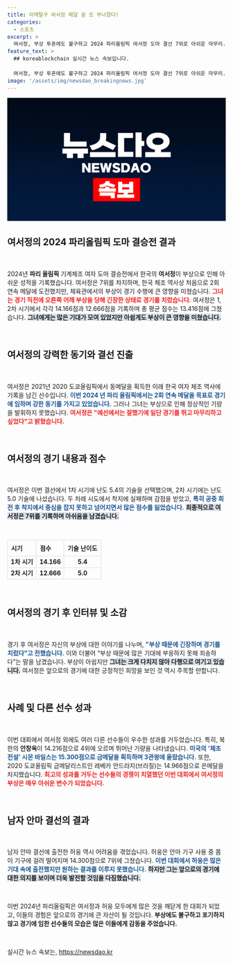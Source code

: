 ```yaml
---
title: 어깨탈구 여서정 메달 꿈 또 무너졌다!
categories:
  - 스포츠
excerpt: >
  여서정, 부상 투혼에도 불구하고 2024 파리올림픽 여서정 도마 결선 7위로 아쉬운 마무리. 기대와 달리 중심 잡지 못한 착지로 메달 꿈 불발. 기권보다 최선을 다한 게 낫다며 팬들에게 애도 전해.
feature_text: >
  ## koreablockchain 실시간 뉴스 속보입니다.

  여서정, 부상 투혼에도 불구하고 2024 파리올림픽 여서정 도마 결선 7위로 아쉬운 마무리. 기대와 달리 중심 잡지 못한 착지로 메달 꿈 불발. 기권보다 최선을 다한 게 낫다며 팬들에게 애도 전해.
image: '/assets/img/newsdao_breakingnews.jpg'
---
```


<p><img src="/assets/img/newsdao_breakingnews.jpg" alt="koreablockchain 속보" /></p>

<h2 data-ke-size="size26">여서정의 2024 파리올림픽 도마 결승전 결과</h2>

<p data-ke-size="size16">&nbsp;</p>

<p>2024년 <b>파리 올림픽</b> 기계체조 여자 도마 결승전에서 한국의 <b>여서정</b>이 부상으로 인해 아쉬운 성적을 기록했습니다. 여서정은 7위를 차지하며, 한국 체조 역사상 처음으로 2회 연속 메달에 도전했지만, 체육관에서의 부상이 경기 수행에 큰 영향을 미쳤습니다. <b><span style="color: #ee2323;">그녀는 경기 직전에 오른쪽 어깨 부상을 당해 긴장한 상태로 경기를 치렀습니다.</span></b> 여서정은 1, 2차 시기에서 각각 14.166점과 12.666점을 기록하며 총 평균 점수는 13.416점에 그쳤습니다. <b><span style="background-color: #21538527;">그녀에게는 많은 기대가 모여 있었지만 아쉽게도 부상이 큰 영향을 미쳤습니다.</span></b></p>

<p data-ke-size="size16">&nbsp;</p>

<h2 data-ke-size="size26">여서정의 강력한 동기와 결선 진출</h2>

<p data-ke-size="size16">&nbsp;</p>

<p>여서정은 2021년 2020 도쿄올림픽에서 동메달을 획득한 이래 한국 여자 체조 역사에 기록을 남긴 선수입니다. <b><span style="color: #1a5490;">이번 2024 년 파리 올림픽에서는 2회 연속 메달을 목표로 경기에 임하며 강한 동기를 가지고 있었습니다.</span></b> 그러나 그녀는 부상으로 인해 정상적인 기량을 발휘하지 못했습니다. <b><span style="color: #ee2323;">여서정은 "예선에서는 잘했기에 일단 경기를 뛰고 마무리하고 싶었다"고 밝혔습니다.</span></b></p>

<p data-ke-size="size16">&nbsp;</p>

<h2 data-ke-size="size26">여서정의 경기 내용과 점수</h2>

<p data-ke-size="size16">&nbsp;</p>

<p>여서정은 이번 결선에서 1차 시기에 난도 5.4의 기술을 선택했으며, 2차 시기에는 난도 5.0 기술에 나섰습니다. 두 차례 시도에서 착지에 실패하며 감점을 받았고, <b><span style="color: #1a5490;">특히 공중 회전 후 착지에서 중심을 잡지 못하고 넘어지면서 많은 점수를 잃었습니다.</span></b> <b><span style="background-color: #21538527;">최종적으로 여서정은 7위를 기록하며 아쉬움을 남겼습니다.</span></b></p>

<p data-ke-size="size16">&nbsp;</p>

<table style="width: 100%; border-collapse: collapse;">
  <tr>
    <th style="border: 1px solid #dddddd; text-align: left; padding: 8px;"><b>시기</b></th>
    <th style="border: 1px solid #dddddd; text-align: left; padding: 8px;"><b>점수</b></th>
    <th style="border: 1px solid #dddddd; text-align: left; padding: 8px;"><b>기술 난이도</b></th>
  </tr>
  <tr>
    <td style="border: 1px solid #dddddd; text-align: center; height: 17px;"><b>1차 시기</b></td>
    <td style="border: 1px solid #dddddd; text-align: center; height: 17px;"><b>14.166</b></td>
    <td style="border: 1px solid #dddddd; text-align: center; height: 17px;"><b>5.4</b></td>
  </tr>
  <tr>
    <td style="border: 1px solid #dddddd; text-align: center; height: 17px;"><b>2차 시기</b></td>
    <td style="border: 1px solid #dddddd; text-align: center; height: 17px;"><b>12.666</b></td>
    <td style="border: 1px solid #dddddd; text-align: center; height: 17px;"><b>5.0</b></td>
  </tr>
</table>

<p data-ke-size="size16">&nbsp;</p>

<h2 data-ke-size="size26">여서정의 경기 후 인터뷰 및 소감</h2>

<p data-ke-size="size16">&nbsp;</p>

<p>경기 후 여서정은 자신의 부상에 대한 이야기를 나누며, <b><span style="color: #1a5490;">"부상 때문에 긴장하며 경기를 치렀다"고 전했습니다.</span></b> 이와 더불어 “부상 때문에 많은 기대에 부응하지 못해 죄송하다”는 말을 남겼습니다. 부상이 아쉽지만 <b><span style="background-color: #21538527;">그녀는 크게 다치지 않아 다행으로 여기고 있습니다.</span></b> 여서정은 앞으로의 경기에 대한 긍정적인 희망을 보인 것 역시 주목할 만합니다.</p>

<p data-ke-size="size16">&nbsp;</p>

<h2 data-ke-size="size26">사례 및 다른 선수 성과</h2>

<p data-ke-size="size16">&nbsp;</p>

<p>이번 대회에서 여서정 외에도 여러 다른 선수들이 우수한 성과를 거두었습니다. 특히, 북한의 <b>안창옥</b>이 14.216점으로 4위에 오르며 뛰어난 기량을 나타냈습니다. <b><span style="color: #1a5490;">미국의 '체조 전설' 시몬 바일스는 15.300점으로 금메달을 획득하며 3관왕에 올랐습니다.</span></b> 또한, 2020 도쿄올림픽 금메달리스트인 레베카 안드라지(브라질)는 14.966점으로 은메달을 차지했습니다. <b><span style="color: #ee2323;">최고의 성과를 거두는 선수들의 경쟁이 치열했던 이번 대회에서 여서정의 부상은 매우 아쉬운 변수가 되었습니다.</span></b></p>

<p data-ke-size="size16">&nbsp;</p>

<h2 data-ke-size="size26">남자 안마 결선의 결과</h2>

<p data-ke-size="size16">&nbsp;</p>

<p>남자 안마 결선에 출전한 허웅 역시 어려움을 겪었습니다. 허웅은 안마 기구 사용 중 몸이 기구에 걸려 떨어지며 14.300점으로 7위에 그쳤습니다. <b><span style="color: #1a5490;">이번 대회에서 허웅은 많은 기대 속에 출전했지만 원하는 결과를 이루지 못했습니다.</span></b> <b><span style="background-color: #21538527;">하지만 그는 앞으로의 경기에 대한 의지를 보이며 더욱 발전할 것임을 다짐했습니다.</span></b> </p>

<p data-ke-size="size16">&nbsp;</p>

<p>이번 2024년 파리올림픽은 여서정과 허웅 모두에게 많은 것을 깨닫게 한 대회가 되었고, 이들의 경험은 앞으로의 경기에 큰 자산이 될 것입니다. <b>부상에도 불구하고 포기하지 않고 경기에 임한 선수들의 모습은 많은 이들에게 감동을 주었습니다.</b> </p>

<p data-ke-size="size16">&nbsp;</p>
실시간 뉴스 속보는, <a href="https://newsdao.kr" rel="dofollow">https://newsdao.kr</a>


